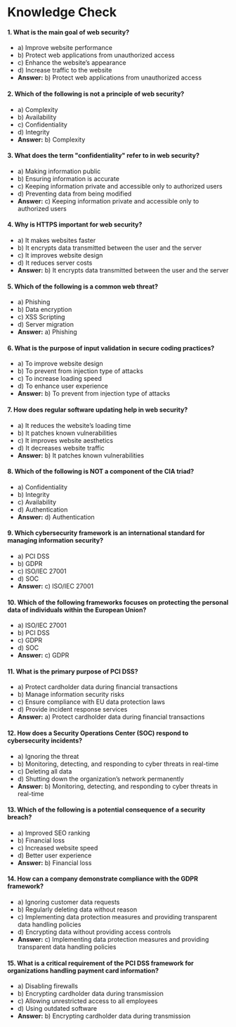 # Knowledge Check
#### **1. What is the main goal of web security?**

-   a) Improve website performance
-   b) Protect web applications from unauthorized access
-   c) Enhance the website’s appearance
-   d) Increase traffic to the website
-   **Answer:** b) Protect web applications from unauthorized access

#### **2. Which of the following is not a principle of web security?**

-   a) Complexity
-   b) Availability
-   c) Confidentiality
-   d) Integrity
-   **Answer:** b) Complexity

#### **3. What does the term "confidentiality" refer to in web security?**

-   a) Making information public
-   b) Ensuring information is accurate
-   c) Keeping information private and accessible only to authorized users
-   d) Preventing data from being modified
-   **Answer:** c) Keeping information private and accessible only to authorized users

#### **4. Why is HTTPS important for web security?**

-   a) It makes websites faster
-   b) It encrypts data transmitted between the user and the server
-   c) It improves website design
-   d) It reduces server costs
-   **Answer:** b) It encrypts data transmitted between the user and the server

#### **5. Which of the following is a common web threat?**

-   a) Phishing
-   b) Data encryption
-   c) XSS Scripting
-   d) Server migration
-   **Answer:** a) Phishing

#### **6. What is the purpose of input validation in secure coding practices?**

-   a) To improve website design
-   b) To prevent from injection type of attacks
-   c) To increase loading speed
-   d) To enhance user experience
-   **Answer:** b) To prevent from injection type of attacks

#### **7. How does regular software updating help in web security?**

-   a) It reduces the website’s loading time
-   b) It patches known vulnerabilities
-   c) It improves website aesthetics
-   d) It decreases website traffic
-   **Answer:** b) It patches known vulnerabilities

#### **8. Which of the following is NOT a component of the CIA triad?**

-   a) Confidentiality
-   b) Integrity
-   c) Availability
-   d) Authentication
-   **Answer:** d) Authentication

#### **9. Which cybersecurity framework is an international standard for managing information security?**

-   a) PCI DSS
-   b) GDPR
-   c) ISO/IEC 27001
-   d) SOC
-   **Answer:** c) ISO/IEC 27001

#### **10. Which of the following frameworks focuses on protecting the personal data of individuals within the European Union?**

-   a) ISO/IEC 27001
-   b) PCI DSS
-   c) GDPR
-   d) SOC
-   **Answer:** c) GDPR

#### **11. What is the primary purpose of PCI DSS?**

-   a) Protect cardholder data during financial transactions
-   b) Manage information security risks
-   c) Ensure compliance with EU data protection laws
-   d) Provide incident response services
-   **Answer:** a) Protect cardholder data during financial transactions

#### **12. How does a Security Operations Center (SOC) respond to cybersecurity incidents?**

-   a) Ignoring the threat
-   b) Monitoring, detecting, and responding to cyber threats in real-time
-   c) Deleting all data
-   d) Shutting down the organization’s network permanently
-   **Answer:** b) Monitoring, detecting, and responding to cyber threats in real-time

#### **13. Which of the following is a potential consequence of a security breach?**

-   a) Improved SEO ranking
-   b) Financial loss
-   c) Increased website speed
-   d) Better user experience
-   **Answer:** b) Financial loss

#### **14. How can a company demonstrate compliance with the GDPR framework?**

-   a) Ignoring customer data requests
-   b) Regularly deleting data without reason
-   c) Implementing data protection measures and providing transparent data handling policies
-   d) Encrypting data without providing access controls
-   **Answer:** c) Implementing data protection measures and providing transparent data handling policies

#### **15. What is a critical requirement of the PCI DSS framework for organizations handling payment card information?**

-   a) Disabling firewalls
-   b) Encrypting cardholder data during transmission
-   c) Allowing unrestricted access to all employees
-   d) Using outdated software
-   **Answer:** b) Encrypting cardholder data during transmission
<!--stackedit_data:
eyJoaXN0b3J5IjpbLTE5NTkzNDk1MjEsLTc3MTc5NjQyOCwtMT
kwMjQyODk5XX0=
-->